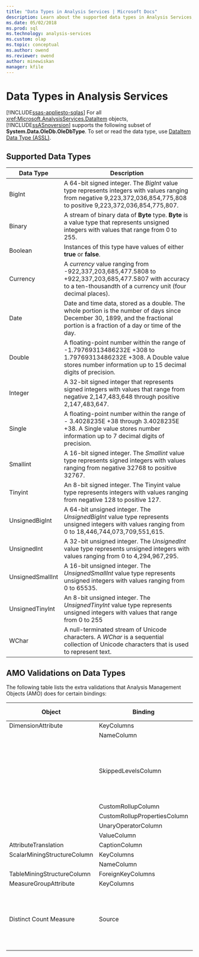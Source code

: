 ```yaml
---
title: "Data Types in Analysis Services | Microsoft Docs"
description: Learn about the supported data types in Analysis Services, including BigInt, Currency, and WChar.
ms.date: 05/02/2018
ms.prod: sql
ms.technology: analysis-services
ms.custom: olap
ms.topic: conceptual
ms.author: owend
ms.reviewer: owend
author: minewiskan
manager: kfile
---
```

# Data Types in Analysis Services
[!INCLUDE[ssas-appliesto-sqlas](../../includes/ssas-appliesto-sqlas.md)]
  For all <xref:Microsoft.AnalysisServices.DataItem> objects, [!INCLUDE[ssASnoversion](../../includes/ssasnoversion-md.md)] supports the following subset of **System.Data.OleDb.OleDbType**. To set or read the data type, use [DataItem Data Type &#40;ASSL&#41;](../../assl/data-type/dataitem-data-type-assl.md).  
  
## Supported Data Types  
  
| Data Type | Description |
| --------- | ----------- |  
|BigInt|A 64-bit signed integer. The *BigInt* value type represents integers with values ranging from negative 9,223,372,036,854,775,808 to positive 9,223,372,036,854,775,807.|  
|Binary|A stream of binary data of **Byte** type. **Byte** is a value type that represents unsigned integers with values that range from 0 to 255.|  
|Boolean|Instances of this type have values of either **true** or **false**.|  
|Currency|A *currency* value ranging from -922,337,203,685,477.5808 to +922,337,203,685,477.5807 with accuracy to a ten-thousandth of a currency unit (four decimal places).|  
|Date|Date and time data, stored as a double. The whole portion is the number of days since December 30, 1899, and the fractional portion is a fraction of a day or time of the day.|  
|Double|A floating-point number within the range of -1.79769313486232E +308 to 1.79769313486232E +308. A Double value stores number information up to 15 decimal digits of precision.|  
|Integer|A 32-bit signed integer that represents signed integers with values that range from negative 2,147,483,648 through positive 2,147,483,647.|  
|Single|A floating-point number within the range of - 3.4028235E +38 through 3.4028235E +38. A Single value stores number information up to 7 decimal digits of precision.|  
|Smallint|A 16-bit signed integer. The *Smallint* value type represents signed integers with values ranging from negative 32768 to positive 32767.|  
|Tinyint|An 8-bit signed integer. The Tinyint value type represents integers with values ranging from negative 128 to positive 127.|  
|UnsignedBigInt|A 64-bit unsigned integer. The *UnsignedBigInt* value type represents unsigned integers with values ranging from 0 to 18,446,744,073,709,551,615.|  
|UnsignedInt|A 32-bit unsigned integer. The *UnsignedInt* value type represents unsigned integers with values ranging from 0 to 4,294,967,295.|  
|UnsignedSmallInt|A 16-bit unsigned integer. The *UnsignedSmallInt* value type represents unsigned integers with values ranging from 0 to 65535.|  
|UnsignedTinyInt|An 8-bit unsigned integer. The *UnsignedTinyInt* value type represents unsigned integers with values that range from 0 to 255|  
|WChar|A null-terminated stream of Unicode characters. A *WChar* is a sequential collection of Unicode characters that is used to represent text.|  
  
## AMO Validations on Data Types  
 The following table lists the extra validations that Analysis Management Objects (AMO) does for certain bindings:  
  
|Object|Binding|Allowed Data Types|  
|------------|-------------|------------------------|  
|DimensionAttribute|KeyColumns|All but Binary|  
||NameColumn|Only WChar|  
||SkippedLevelsColumn|Only integer types: BigInt, Integer, SmallInt, TinyInt, UnsignedBigInt, UnsignedInt, UnsignedSmallInt, UnsignedTinyInt|  
||CustomRollupColumn|Only WChar|  
||CustomRollupPropertiesColumn|Only WChar|  
||UnaryOperatorColumn|Only WChar|  
||ValueColumn|All|  
|AttributeTranslation|CaptionColumn|Only WChar|  
|ScalarMiningStructureColumn|KeyColumns|All but Binary|  
||NameColumn|Only WChar|  
|TableMiningStructureColumn|ForeignKeyColumns|All but Binary|  
|MeasureGroupAttribute|KeyColumns|All but Binary|  
|Distinct Count Measure|Source|BigInt, Currency, Double, Integer, Single, SmallInt, TinyInt, UnsignedBigInt, UnsignedInt, UnsignedSmallInt, UnsignedTinyInt|  
  
